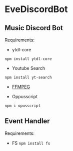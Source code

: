 # EveDiscordBot

## Music Discord Bot

Requirements:
 - ytdl-core

 ```npm install ytdl-core```

 - Youtube Search

 ```npm install yt-search```

 - [FFMPEG](https://www.youtube.com/watch?v=r1AtmY-RMyQ&t=35s)

 - Oppusscript
 
 ```npm i opusscript```

## Event Handler

Requirements:
 - FS
 `npm install fs`
